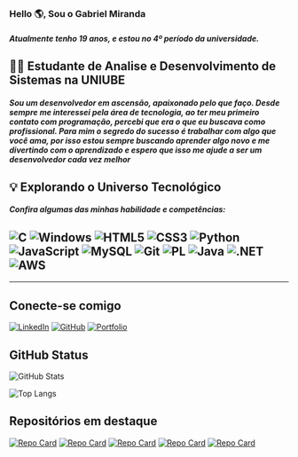 ### Hello 🌎, Sou o Gabriel Miranda

##### Atualmente tenho 19 anos, e estou no 4º período da universidade.



## 👨‍💻 Estudante de Analise e Desenvolvimento de Sistemas na UNIUBE <br>

##### Sou um desenvolvedor em ascensão, apaixonado pelo que faço. Desde sempre me interessei pela área de tecnologia, ao ter meu primeiro contato com programação, percebi que era o que eu buscava como profissional. Para mim o segredo do sucesso é trabalhar com algo que você ama, por isso estou sempre buscando aprender algo novo e me divertindo com o aprendizado e espero que isso me ajude a ser um desenvolvedor cada vez melhor



## 💡 Explorando o Universo Tecnológico

##### Confira algumas das minhas habilidade e competências:
 ![C](https://img.shields.io/badge/C-00599C?style=for-the-badge&logo=c&logoColor=white)  ![Windows](https://img.shields.io/badge/Windows-000?style=for-the-badge&logo=windows&logoColor=2CA5E0)  ![HTML5](https://img.shields.io/badge/HTML5-E34F26?style=for-the-badge&logo=html5&logoColor=white)  ![CSS3](https://img.shields.io/badge/CSS3-1572B6?style=for-the-badge&logo=css3&logoColor=white) ![Python](https://img.shields.io/badge/python-3670A0?style=for-the-badge&logo=python&logoColor=ffdd54)  ![JavaScript](https://img.shields.io/badge/JavaScript-F7DF1E?style=for-the-badge&logo=javascript&logoColor=black) ![MySQL](https://img.shields.io/badge/MySQL-00000F?style=for-the-badge&logo=mysql&logoColor=white) ![Git](https://img.shields.io/badge/GIT-E44C30?style=for-the-badge&logo=git&logoColor=white) ![PL](https://img.shields.io/badge/PL%2FSQL-FFFFFF?style=for-the-badge&logo=oracle&logoColor=FF0000&labelColor=FFFFFF&color=FF0000) ![Java](https://img.shields.io/badge/java-%23ED8B00.svg?style=for-the-badge&logo=openjdk&logoColor=white) ![.NET](https://img.shields.io/badge/.NET-5C2D91?style=for-the-badge&logo=.net&logoColor=white) ![AWS](https://img.shields.io/badge/AWS-000.svg?style=for-the-badge&logo=amazon-aws&logoColor=white)
 ----

 
 ----

## Conecte-se comigo

[![LinkedIn](https://img.shields.io/badge/LinkedIn-0077B5?style=for-the-badge&logo=linkedin&logoColor=white)](https://www.linkedin.com/in/gabriel-miranda-a5300b247/) [![GitHub](https://img.shields.io/badge/GitHub-100000?style=for-the-badge&logo=github&logoColor=white)](https://github.com/gabrielmrib7) [![Portfolio](https://img.shields.io/badge/Portfolio-FF5722?style=for-the-badge&logo=todoist&logoColor=white)](https://gabrielmrib7.github.io/LandingPage/)



## GitHub Status

![GitHub Stats](https://github-readme-stats.vercel.app/api?username=gabrielmrib7&theme=transparent&bg_color=000&border_color=30A3DC&show_icons=true&icon_color=30A3DC&title_color=E94D5F&text_color=FFF) 

![Top Langs](https://github-readme-stats-git-masterrstaa-rickstaa.vercel.app/api/top-langs/?username=gabrielmrib7&layout=compact&bg_color=000&border_color=30A3DC&title_color=E94D5F&text_color=FFF)







## Repositórios em destaque

 [![Repo Card](https://github-readme-stats.vercel.app/api/pin/?username=gabrielmrib7&repo=pokedexapi&bg_color=000&border_color=30A3DC&show_icons=true&icon_color=30A3DC&title_color=E94D5F&text_color=FFF)](https://github.com/gabrielmrib7/pokedexapi)
 [![Repo Card](https://github-readme-stats.vercel.app/api/pin/?username=gabrielmrib7&repo=JavaSQL-Bank&bg_color=000&border_color=30A3DC&show_icons=true&icon_color=30A3DC&title_color=E94D5F&text_color=FFF)](https://github.com/gabrielmrib7/JavaSQL-Bank)
 [![Repo Card](https://github-readme-stats.vercel.app/api/pin/?username=gabrielmrib7&repo=JavaPOOBank&bg_color=000&border_color=30A3DC&show_icons=true&icon_color=30A3DC&title_color=E94D5F&text_color=FFF)](https://github.com/gabrielmrib7/JavaPOOBank)
 [![Repo Card](https://github-readme-stats.vercel.app/api/pin/?username=gabrielmrib7&repo=Recriando-a-interface-inicial-do-Instagram&bg_color=000&border_color=30A3DC&show_icons=true&icon_color=30A3DC&title_color=E94D5F&text_color=FFF)](https://github.com/gabrielmrib7/Recriando-a-interface-inicial-do-Instagram)
[![Repo Card](https://github-readme-stats.vercel.app/api/pin/?username=gabrielmrib7&repo=LandingPage&bg_color=000&border_color=30A3DC&show_icons=true&icon_color=30A3DC&title_color=E94D5F&text_color=FFF)](https://github.com/gabrielmrib7/LandingPage)
 
 

